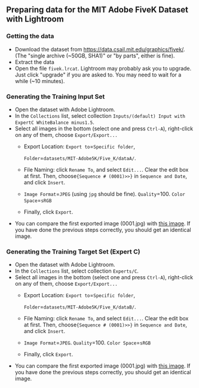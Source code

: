 ## Preparing data for the MIT Adobe FiveK Dataset with Lightroom

### Getting the data

* Download the dataset from https://data.csail.mit.edu/graphics/fivek/. (The "single archive (~50GB, SHA1)" or "by parts", either is fine).
* Extract the data
* Open the file ```fivek.lrcat```. Lightroom may probably ask you to upgrade. Just click "upgrade" if you are asked to. You may need to wait for a while (~10 minutes).

### Generating the Training Input Set

* Open the dataset with Adobe Lightroom.
* In the ```Collections``` list, select collection ```Inputs/(default) Input with ExpertC WhiteBalance minus1.5```.
* Select all images in the bottom (select one and press ```Ctrl-A```), right-click on any of them, choose ```Export/Export...```
    - Export Location: ```Export to```=```Specific folder```, 

      ```Folder```=```datasets/MIT-Adobe5K/Five_K/dataA/```.
    - File Naming: click ```Rename To```, and select ```Edit...```. Clear the edit box at first. Then, choose```{Sequence # (0001)>>}``` in ```Sequence and Date```, and click ```Insert```.
    - ```Image Format```=```JPEG``` (using ```jpg``` should be fine). ```Quality```=100. ```Color Space```=```sRGB```
    - Finally, click ```Export```.
* You can compare the first exported image (0001.jpg) with [this image](https://github.com/MagicGeorge/RCTNet/raw/master/datasets/MIT-Adobe5K/input.jpg). If you have done the previous steps correctly, you should get an identical image.

### Generating the Training Target Set (Expert C)

* Open the dataset with Adobe Lightroom.
* In the ```Collections``` list, select collection ```Experts/C```.
* Select all images in the bottom (select one and press ```Ctrl-A```), right-click on any of them, choose ```Export/Export...```
    - Export Location: ```Export to```=```Specific folder```, 

      ```Folder```=```datasets/MIT-Adobe5K/Five_K/dataB/```.
    - File Naming: click ```Rename To```, and select ```Edit...```. Clear the edit box at first. Then, choose```{Sequence # (0001)>>}``` in ```Sequence and Date```, and click ```Insert```.
    - ```Image Format```=```JPEG```. ```Quality```=100. ```Color Space```=```sRGB```
    - Finally, click ```Export```.
* You can compare the first exported image (0001.jpg) with [this image](https://github.com/MagicGeorge/RCTNet/raw/master/datasets/MIT-Adobe5K/target.jpg). If you have done the previous steps correctly, you should get an identical image.
